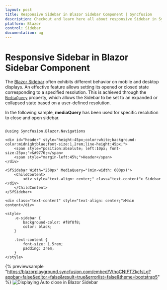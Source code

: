 ```yaml
---
layout: post
title: Responsive Sidebar in Blazor Sidebar Component | Syncfusion
description: Checkout and learn here all about responsive Sidebar in Syncfusion Blazor Sidebar component and more.
platform: Blazor
control: Sidebar
documentation: ug
---
```


<!-- markdownlint-disable MD009 -->

# Responsive Sidebar in Blazor Sidebar Component

The [Blazor Sidebar](https://www.syncfusion.com/blazor-components/blazor-sidebar) often exhibits different behavior on mobile and desktop displays. An effective feature allows setting its opened or closed state corresponding to a specified resolution. This is achieved through the [`MediaQuery`](https://help.syncfusion.com/cr/blazor/Syncfusion.Blazor.Navigations.SfSidebar.html#Syncfusion_Blazor_Navigations_SfSidebar_MediaQuery) property, which allows the Sidebar to be set to an expanded or collapsed state based on a user-defined resolution.

In the following sample, **mediaQuery** has been used for specific resolution to close and open sidebar.

```cshtml

@using Syncfusion.Blazor.Navigations

<div id="header" style="height:45px;color:white;background-color:midnightblue;font-size:1.2rem;line-height:45px;">
    <span style="position:absolute; left:10px; font-size:25px;">&#9776;</span>
    <span style="margin-left:45%;">Header</span>
</div>

<SfSidebar Width="250px" MediaQuery="(min-width: 600px)">
    <ChildContent>
        <div style="text-align: center;" class="text-content"> Sidebar </div>
    </ChildContent>
</SfSidebar>

<div class="text-content" style="text-align: center;">Main content</div>

<style>
    .e-sidebar {
        background-color: #f8f8f8;
        color: black;
    }

    .text-content {
        font-size: 1.5rem;
        padding: 3rem;
    }
</style>

```

{% previewsample "https://blazorplayground.syncfusion.com/embed/VthoCNtFTZkcfsLg?appbar=false&editor=false&result=true&errorlist=false&theme=bootstrap5"  %}
![Displaying Auto close in Blazor Sidebar](./images/blazor-sidebar-auto-close.gif)
